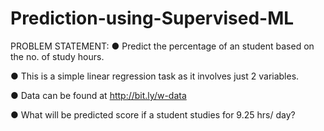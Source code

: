 # Prediction-using-Supervised-ML

PROBLEM STATEMENT:
● Predict the percentage of an student based on the no. of study hours. 

● This is a simple linear regression task as it involves just 2 variables. 

● Data can be found at http://bit.ly/w-data 

● What will be predicted score if a student studies for 9.25 hrs/ day?
